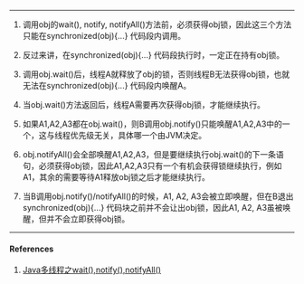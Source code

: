 ---

1. 调用obj的wait(), notify, notifyAll()方法前，必须获得obj锁，因此这三个方法只能在synchronized(obj){...} 代码段内调用。

2. 反过来讲，在synchronized(obj){...} 代码段执行时，一定正在持有obj锁。
3. 调用obj.wait()后，线程A就释放了obj的锁，否则线程B无法获得obj锁，也就无法在synchronized(obj){...} 代码段内唤醒A。
4. 当obj.wait()方法返回后，线程A需要再次获得obj锁，才能继续执行。  
5. 如果A1,A2,A3都在obj.wait()，则B调用obj.notify()只能唤醒A1,A2,A3中的一个，这与线程优先级无关，具体哪一个由JVM决定。  
6. obj.notifyAll()会全部唤醒A1,A2,A3，但是要继续执行obj.wait()的下一条语句，必须获得obj锁，因此A1,A2,A3只有一个有机会获得锁继续执行，例如A1，其余的需要等待A1释放obj锁之后才能继续执行。  
7. 当B调用obj.notify()/notifyAll()的时候，A1, A2, A3会被立即唤醒，但在B退出synchronized(obj){...} 代码块之前并不会让出obj锁，因此A1, A2, A3虽被唤醒，但并不会立即获得obj锁。

-----
#### References
1. [Java多线程之wait(),notify(),notifyAll()](https://blog.csdn.net/oracle_microsoft/article/details/6863662)

